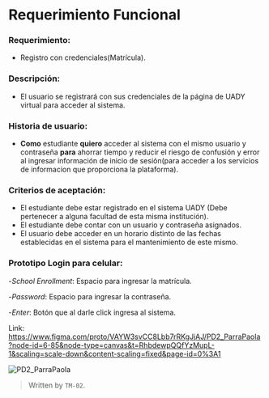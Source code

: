 # Requerimiento Funcional 

### Requerimiento:
- Registro con credenciales(Matrícula).
### Descripción:
- El usuario se registrará con sus credenciales de la página de UADY virtual para acceder al sistema.
### Historia de usuario:
- **Como** estudiante **quiero** acceder al sistema con el mismo usuario y contraseña **para** ahorrar tiempo y reducir el riesgo de confusión y error al ingresar información de inicio de sesión(para acceder a los servicios de informacion que proporciona la plataforma). 
### Criterios de aceptación: 
-  El estudiante debe estar registrado en el sistema UADY (Debe pertenecer a alguna facultad de esta misma institución).
- El estudiante debe contar con un usuario y contraseña asignados.
- El usuario debe acceder en un horario distinto de las fechas establecidas en el sistema para el mantenimiento de este mismo.
### Prototipo Login para celular:

-*School Enrollment*: Espacio para ingresar la matrícula.

-*Password*: Espacio para ingresar la contraseña.

-*Enter*: Botón que al darle click ingresa al sistema.


Link: https://www.figma.com/proto/VAYW3svCC8Lbb7rRKgJjAJ/PD2_ParraPaola?node-id=6-85&node-type=canvas&t=RhbdewpQQfYzMupL-1&scaling=scale-down&content-scaling=fixed&page-id=0%3A1 

![PD2_ParraPaola](https://github.com/user-attachments/assets/256a0476-2885-4b12-a136-85cea3b3f28c)




>Written by  `TM-02`.
